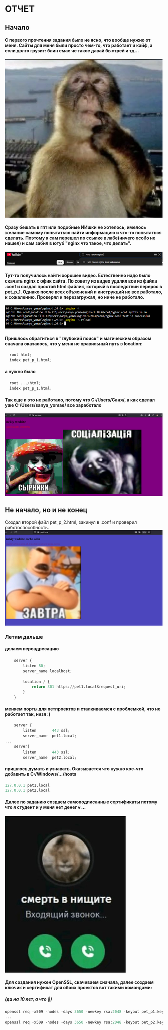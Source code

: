 # ОТЧЕТ
## Начало
#### С первого прочтения задания было не ясно, что вообще нужно от меня. Сайты для меня были просто чем-то, что работает и кайф, а если долго грузит: блин емае че такое давай быстрей и тд...
![фото](./images/monkey%20thinking.jpg)  


#### Сразу бежать в гпт или подобные ИИшки не хотелось, имелось желание самому попытаться найти информацию и что-то попытаться сделать. Поэтому я **сам** перешел по ссылке в лабе(ничего особо не нашел) и **сам** забил в ютуб "nginx что такое, что делать".
![фото](./images/youtube_sk.png)  
  
  
#### Тут-то получилось найти хорошее видео. Естественно надо было скачать nginx с офик сайта. По совету из видео удалил все из файла .conf и создал простой html файлик, который в последствии перерос в pet_p_1. Однако после всех объяснений и инструкций не все работало, к сожалению. Проверял и перезагружал, но ниче не работало.
![фото](./images/second_first.png)  


#### Пришлось обратиться в "глубокий поиск" и магическим образом сначала оказалось, что у меня не правильный путь в location:
```python
  root html;
  index pet_p_1.html;
```  
#### а нужно было 
```python
  root .../html;
  index pet_p_1.html;
```
#### Так еще и это не работало, потому что **C:/Users/Саня/**, а как сделал уже **C:/Users/sanya_yomae/** все заработало
![фото](./images/perviy.png)  


## Не начало, но и не конец
Создал второй файл pet_p_2.html, закинул в .conf и проверил работоспособность.
![фото](./images/vtoroy.png)  


### Летим дальше
#### делаем переадресацию
```python
    server {
        listen 80;
        server_name localhost;

        location / {
            return 301 https://pet1.local$request_uri;
        }
    }
```  


#### меняем порты для петпроектов и сталкиваемся с проблемкой, что не работает так, низя :(
```python
    server {
        listen       443 ssl;
        server_name  pet1.local;
...
    server{
        listen       443 ssl;
        server_name  pet2.local;
```


#### пришлось думать и узнавать. Оказывается что нужно кое-что добавить в C:/Windows/.../hosts
```python
127.0.0.1 pet1.local
127.0.0.1 pet2.local
```


#### Далее по заданию создаем самоподписанные сертификаты потому что я студент и у меня нет денег :skull: ...
![фото](./images/jijka.jpg)  


#### Для создания нужен OpenSSL, скачиваем сначала, далее создаем ключик и сертификат для обоих проектов вот такими командами:
##### (да на 10 лет, а что :see_no_evil:)
```python
openssl req -x509 -nodes -days 3650 -newkey rsa:2048 -keyout pet_p1.key -out pet_p1.crt -subj "/CN=pet1.local"
...
openssl req -x509 -nodes -days 3650 -newkey rsa:2048 -keyout pet_p2.key -out pet_p2.crt -subj "/CN=pet2.local"
```


